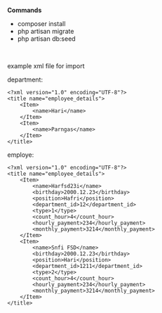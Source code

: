 <b>Commands</b>
<ul>
    <li>composer install</li>
    <li>php artisan migrate</li>
    <li>php artisan db:seed</li>
</ul>
<br>

example xml file for import
<br>

department:

    <?xml version="1.0" encoding="UTF-8"?>
    <title name="employee_details">
        <Item>
            <name>Hari</name>
        </Item>
        <Item>
            <name>Parngas</name>
        </Item>
    </title>

employe:

    <?xml version="1.0" encoding="UTF-8"?>
    <title name="employee_details">
        <Item>
            <name>Harfsd23i</name>
            <birthday>2000.12.23</birthday>
            <position>Hafri</position>
            <department_id>12</department_id>
            <type>1</type>
            <count_hour>4</count_hour>
            <hourly_payment>234</hourly_payment>
            <monthly_payment>3214</monthly_payment>
        </Item>
        <Item>
            <name>Snfi FSD</name>
            <birthday>2000.12.23</birthday>
            <position>Hari</position>
            <department_id>1211</department_id>
            <type>2</type>
            <count_hour>4</count_hour>
            <hourly_payment>234</hourly_payment>
            <monthly_payment>3214</monthly_payment>
        </Item>
    </title>
